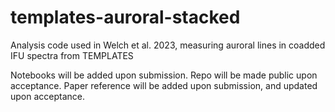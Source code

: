 # templates-auroral-stacked
Analysis code used in Welch et al. 2023, measuring auroral lines in coadded IFU spectra from TEMPLATES

Notebooks will be added upon submission. Repo will be made public upon acceptance. Paper reference will be added upon submission, and updated upon acceptance.
